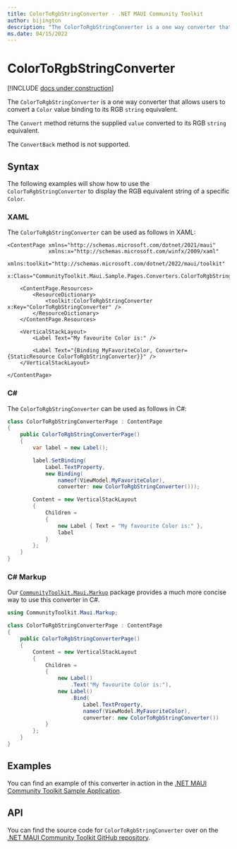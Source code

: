 ```yaml
---
title: ColorToRgbStringConverter - .NET MAUI Community Toolkit
author: bijington
description: "The ColorToRgbStringConverter is a one way converter that allows users to convert a Color value binding to its RGB string equivalent."
ms.date: 04/15/2022
---
```


# ColorToRgbStringConverter

[!INCLUDE [docs under construction](../includes/preview-note.md)]

The `ColorToRgbStringConverter` is a one way converter that allows users to convert a `Color` value binding to its RGB `string` equivalent.

The `Convert` method returns the supplied `value` converted to its RGB `string` equivalent.

The `ConvertBack` method is not supported.

## Syntax

The following examples will show how to use the `ColorToRgbStringConverter` to display the RGB equivalent string of a specific `Color`.

### XAML

The `ColorToRgbStringConverter` can be used as follows in XAML:

```xaml
<ContentPage xmlns="http://schemas.microsoft.com/dotnet/2021/maui"
             xmlns:x="http://schemas.microsoft.com/winfx/2009/xaml"
             xmlns:toolkit="http://schemas.microsoft.com/dotnet/2022/maui/toolkit"
             x:Class="CommunityToolkit.Maui.Sample.Pages.Converters.ColorToRgbStringConverterPage">

    <ContentPage.Resources>
        <ResourceDictionary>
            <toolkit:ColorToRgbStringConverter x:Key="ColorToRgbStringConverter" />
        </ResourceDictionary>
    </ContentPage.Resources>

    <VerticalStackLayout>
        <Label Text="My favourite Color is:" />

        <Label Text="{Binding MyFavoriteColor, Converter={StaticResource ColorToRgbStringConverter}}" />
    </VerticalStackLayout>

</ContentPage>
```

### C#

The `ColorToRgbStringConverter` can be used as follows in C#:

```csharp
class ColorToRgbStringConverterPage : ContentPage
{
    public ColorToRgbStringConverterPage()
    {
        var label = new Label();

		label.SetBinding(
			Label.TextProperty,
			new Binding(
				nameof(ViewModel.MyFavoriteColor),
				converter: new ColorToRgbStringConverter()));

		Content = new VerticalStackLayout
		{
			Children =
			{
				new Label { Text = "My favourite Color is:" },
				label
			}
		};
    }
}
```

### C# Markup

Our [`CommunityToolkit.Maui.Markup`](../markup/markup.md) package provides a much more concise way to use this converter in C#.

```csharp
using CommunityToolkit.Maui.Markup;

class ColorToRgbStringConverterPage : ContentPage
{
    public ColorToRgbStringConverterPage()
    {
        Content = new VerticalStackLayout
		{
			Children =
			{
				new Label()
					.Text("My favourite Color is:"),
				new Label()
					.Bind(
						Label.TextProperty,
						nameof(ViewModel.MyFavoriteColor),
						converter: new ColorToRgbStringConverter())
			}
		};
    }
}
```

## Examples

You can find an example of this converter in action in the [.NET MAUI Community Toolkit Sample Application](https://github.com/CommunityToolkit/Maui/blob/main/samples/CommunityToolkit.Maui.Sample/Pages/Converters/ColorsConverterPage.xaml).

## API

You can find the source code for `ColorToRgbStringConverter` over on the [.NET MAUI Community Toolkit GitHub repository](https://github.com/CommunityToolkit/Maui/blob/main/src/CommunityToolkit.Maui/Converters/ColorToStringConverter.shared.cs).
